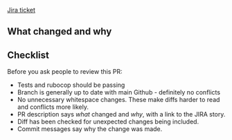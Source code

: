 [Jira ticket](https://dsdmoj.atlassian.net/browse/EL-XXX)

## What changed and why

<!-- fill this in -->

## Checklist

Before you ask people to review this PR:

- Tests and rubocop should be passing
- Branch is generally up to date with main Github - definitely no conflicts
- No unnecessary whitespace changes. These make diffs harder to read and conflicts more likely.
- PR description says *what* changed and *why*, with a link to the JIRA story.
- Diff has been checked for unexpected changes being included.
- Commit messages say why the change was made.
